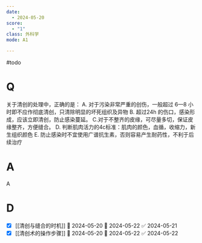 ```yaml
---
date:
  - 2024-05-20
score:
  - "1"
class: 外科学
mode: A1

---
```

#todo

# Q
关于清创的处理中，正确的是：
A. 对于污染非常严重的创伤，一般超过 6—8 小时即不应作彻底清创，只清除明显的坏死组织及异物
B. 超过24h 的伤口，感染形成，应该立即清创，防止感染蔓延。
C.对于不整齐的皮缘，可尽量多切，保证皮缘整齐，方便缝合。
D. 判断肌肉活力的4c标准：肌肉的颜色，血循，收缩力，新生组织颜色
E. 防止感染时不宜使用广谱抗生素，否则容易产生耐药性，不利于后续治疗

# A

A


# D
- [x] [[清创与缝合的时机]] 🛫 2024-05-20 📅 2024-05-22 ✅ 2024-05-21
- [x] [[清创术的操作步骤]] 🛫 2024-05-20 📅 2024-05-22 ✅ 2024-05-22